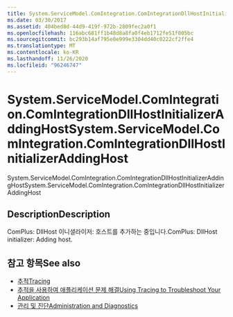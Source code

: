 ```yaml
---
title: System.ServiceModel.ComIntegration.ComIntegrationDllHostInitializerAddingHost
ms.date: 03/30/2017
ms.assetid: 404bed8d-44d9-419f-972b-2809fec2a0f1
ms.openlocfilehash: 116abc681ff1b48d8a8fa0f4eb1712fe51f005bc
ms.sourcegitcommit: bc293b14af795e0e999e3304dd40c0222cf2ffe4
ms.translationtype: MT
ms.contentlocale: ko-KR
ms.lasthandoff: 11/26/2020
ms.locfileid: "96246747"
---
```

# <a name="systemservicemodelcomintegrationcomintegrationdllhostinitializeraddinghost"></a><span data-ttu-id="83fa8-102">System.ServiceModel.ComIntegration.ComIntegrationDllHostInitializerAddingHost</span><span class="sxs-lookup"><span data-stu-id="83fa8-102">System.ServiceModel.ComIntegration.ComIntegrationDllHostInitializerAddingHost</span></span>

<span data-ttu-id="83fa8-103">System.ServiceModel.ComIntegration.ComIntegrationDllHostInitializerAddingHost</span><span class="sxs-lookup"><span data-stu-id="83fa8-103">System.ServiceModel.ComIntegration.ComIntegrationDllHostInitializerAddingHost</span></span>  
  
## <a name="description"></a><span data-ttu-id="83fa8-104">Description</span><span class="sxs-lookup"><span data-stu-id="83fa8-104">Description</span></span>  

 <span data-ttu-id="83fa8-105">ComPlus: DllHost 이니셜라이저: 호스트를 추가하는 중입니다.</span><span class="sxs-lookup"><span data-stu-id="83fa8-105">ComPlus: DllHost initializer: Adding host.</span></span>  
  
## <a name="see-also"></a><span data-ttu-id="83fa8-106">참고 항목</span><span class="sxs-lookup"><span data-stu-id="83fa8-106">See also</span></span>

- [<span data-ttu-id="83fa8-107">추적</span><span class="sxs-lookup"><span data-stu-id="83fa8-107">Tracing</span></span>](index.md)
- [<span data-ttu-id="83fa8-108">추적을 사용하여 애플리케이션 문제 해결</span><span class="sxs-lookup"><span data-stu-id="83fa8-108">Using Tracing to Troubleshoot Your Application</span></span>](using-tracing-to-troubleshoot-your-application.md)
- [<span data-ttu-id="83fa8-109">관리 및 진단</span><span class="sxs-lookup"><span data-stu-id="83fa8-109">Administration and Diagnostics</span></span>](../index.md)
